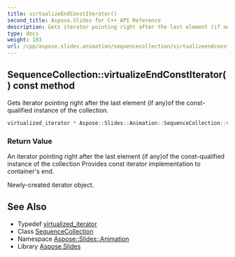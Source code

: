 ```yaml
---
title: virtualizeEndConstIterator()
second_title: Aspose.Slides for C++ API Reference
description: Gets iterator pointing right after the last element (if any)of the const-qualified instance of the collection.
type: docs
weight: 183
url: /cpp/aspose.slides.animation/sequencecollection/virtualizeendconstiterator/
---
```

## SequenceCollection::virtualizeEndConstIterator() const method


Gets iterator pointing right after the last element (if any)of the const-qualified instance of the collection.

```cpp
virtualized_iterator * Aspose::Slides::Animation::SequenceCollection::virtualizeEndConstIterator() const override
```


### Return Value

An iterator pointing right after the last element (if any)of the const-qualified instance of the collection Provides const iterator implementation to container's end. 

Newly-created iterator object.

## See Also

* Typedef [virtualized_iterator](./virtualized_iterator/)
* Class [SequenceCollection](./)
* Namespace [Aspose::Slides::Animation](../)
* Library [Aspose.Slides](../../)